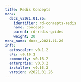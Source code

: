 ```yaml
---
title: Redis Concepts
menu:
  docs_v2021.01.26:
    identifier: rd-concepts-redis
    name: Concepts
    parent: rd-redis-guides
    weight: 20
menu_name: docs_v2021.01.26
info:
  autoscaler: v0.1.2
  cli: v0.16.2
  community: v0.16.2
  enterprise: v0.3.2
  installer: v0.16.2
  version: v2021.01.26
---
```



